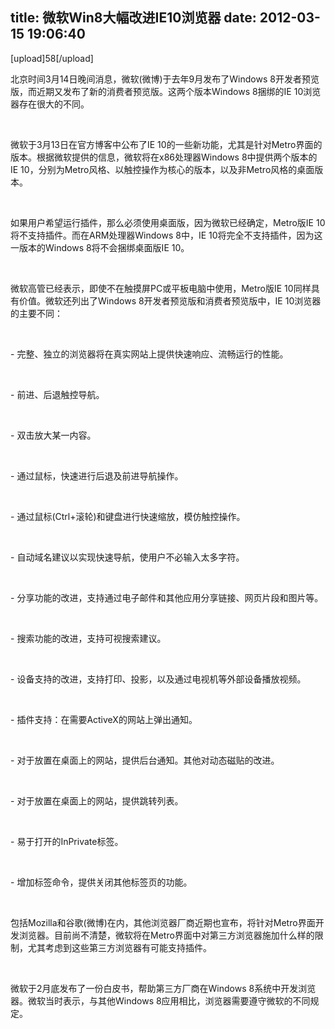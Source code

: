 title: 微软Win8大幅改进IE10浏览器
date: 2012-03-15 19:06:40
---

<p>
	[upload]58[/upload]
</p>
<p>
	北京时间3月14日晚间消息，微软(微博)于去年9月发布了Windows&nbsp;8开发者预览版，而近期又发布了新的消费者预览版。这两个版本Windows&nbsp;8捆绑的IE&nbsp;10浏览器存在很大的不同。
</p>
<p>
	<br />
</p>
<p>
	微软于3月13日在官方博客中公布了IE&nbsp;10的一些新功能，尤其是针对Metro界面的版本。根据微软提供的信息，微软将在x86处理器Windows&nbsp;8中提供两个版本的IE&nbsp;10，分别为Metro风格、以触控操作为核心的版本，以及非Metro风格的桌面版本。
</p>
<p>
	<br />
</p>
<p>
	如果用户希望运行插件，那么必须使用桌面版，因为微软已经确定，Metro版IE&nbsp;10将不支持插件。而在ARM处理器Windows&nbsp;8中，IE&nbsp;10将完全不支持插件，因为这一版本的Windows&nbsp;8将不会捆绑桌面版IE&nbsp;10。
</p>
<p>
	<br />
</p>
<p>
	微软高管已经表示，即使不在触摸屏PC或平板电脑中使用，Metro版IE&nbsp;10同样具有价值。微软还列出了Windows&nbsp;8开发者预览版和消费者预览版中，IE&nbsp;10浏览器的主要不同：
</p>
<p>
	<br />
</p>
<p>
	-&nbsp;完整、独立的浏览器将在真实网站上提供快速响应、流畅运行的性能。
</p>
<p>
	<br />
</p>
<p>
	-&nbsp;前进、后退触控导航。
</p>
<p>
	<br />
</p>
<p>
	-&nbsp;双击放大某一内容。
</p>
<p>
	<br />
</p>
<p>
	-&nbsp;通过鼠标，快速进行后退及前进导航操作。
</p>
<p>
	<br />
</p>
<p>
	-&nbsp;通过鼠标(Ctrl+滚轮)和键盘进行快速缩放，模仿触控操作。
</p>
<p>
	<br />
</p>
<p>
	-&nbsp;自动域名建议以实现快速导航，使用户不必输入太多字符。
</p>
<p>
	<br />
</p>
<p>
	-&nbsp;分享功能的改进，支持通过电子邮件和其他应用分享链接、网页片段和图片等。
</p>
<p>
	<br />
</p>
<p>
	-&nbsp;搜索功能的改进，支持可视搜索建议。
</p>
<p>
	<br />
</p>
<p>
	-&nbsp;设备支持的改进，支持打印、投影，以及通过电视机等外部设备播放视频。
</p>
<p>
	<br />
</p>
<p>
	-&nbsp;插件支持：在需要ActiveX的网站上弹出通知。
</p>
<p>
	<br />
</p>
<p>
	-&nbsp;对于放置在桌面上的网站，提供后台通知。其他对动态磁贴的改进。
</p>
<p>
	<br />
</p>
<p>
	-&nbsp;对于放置在桌面上的网站，提供跳转列表。
</p>
<p>
	<br />
</p>
<p>
	-&nbsp;易于打开的InPrivate标签。
</p>
<p>
	<br />
</p>
<p>
	-&nbsp;增加标签命令，提供关闭其他标签页的功能。
</p>
<p>
	<br />
</p>
<p>
	包括Mozilla和谷歌(微博)在内，其他浏览器厂商近期也宣布，将针对Metro界面开发浏览器。目前尚不清楚，微软将在Metro界面中对第三方浏览器施加什么样的限制，尤其考虑到这些第三方浏览器有可能支持插件。
</p>
<p>
	<br />
</p>
<p>
	微软于2月底发布了一份白皮书，帮助第三方厂商在Windows&nbsp;8系统中开发浏览器。微软当时表示，与其他Windows&nbsp;8应用相比，浏览器需要遵守微软的不同规定。
</p>